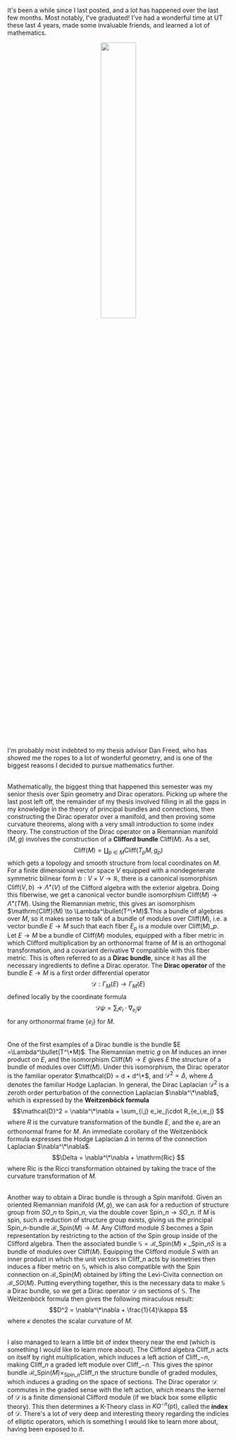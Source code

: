 It's been a while since I last posted, and a lot has happened over the last few
months. Most notably, I've graduated! I've had a wonderful time at UT these last
4 years, made some invaluable friends, and learned a lot of mathematics.

<div align="center">
<img src="https://i.imgur.com/zJlYwyg.jpg" width="40%" height="40%"/>
</div>
<br></br>
I'm probably most indebted to my thesis advisor Dan Freed, who has showed me the
ropes to a lot of wonderful geometry, and is one of the biggest reasons I decided to
pursue mathematics further.
<br></br>

Mathematically, the biggest thing that happened this semester was my senior thesis
over Spin geometry and Dirac operators. Picking up where the last post left off,
the remainder of my thesis involved filling in all the gaps in my knowledge in
the theory of principal bundles and connections, then constructing the
Dirac operator over a manifold, and then proving some curvature theorems, along
with a very small introduction to some index theory. The construction of the
Dirac operator on a Riemannian manifold $(M,g)$ involves the construction of a
<b>Clifford bundle</b> $\mathrm{Cliff}(M)$. As a set,
$$\mathrm{Cliff}(M) = \coprod_{p \in M}\mathrm{Cliff}(T_pM, g_p) $$
which gets a topology and smooth structure from local coordinates on $M$. For a
finite dimensional vector space $V$ equipped with a nondegenerate symmetric bilinear
form $b : V \times V \to \mathbb{R}$, there is a canonical isomorphism
$\mathrm{Cliff}(V,b) \to \Lambda^\bullet(V)$ of the Clifford algebra with the
exterior algebra. Doing this fiberwise, we get a canonical vector bundle isomorphism
$\mathrm{Cliff}(M) \to \Lambda^\bullet(TM)$. Using the Riemannian metric, this gives
an isomorphism $\mathrm{Cliff}(M) \to \Lambda^\bullet(T^\*M)$.This a bundle of algebras
over $M$, so it makes sense to talk of a bundle of modules over $\mathrm{Cliff}(M)$, i.e.
a vector bundle $E \to M$ such that each fiber $E_p$ is a module over
$\mathrm{Cliff}(M)\_p$. Let $E \to M$ be a bundle of $\mathrm{Cliff}(M)$ modules,
equipped with a fiber metric in which Clifford multiplication by an orthonormal frame
of $M$ is an orthogonal transformation, and a covariant derivative $\nabla$ compatible
with this fiber metric. This is often referred to as a <b>Dirac bundle</b>, since
it has all the necessary ingredients to define a Dirac operator. The <b>Dirac operator
</b> of the bundle $E \to M$ is a first order differential operator
$$\mathcal{D} : \Gamma_M(E) \to \Gamma_M(E) $$
defined locally by the coordinate formula
$$\mathcal{D}\psi = \sum_i e_i\cdot\nabla_{e_i}\psi$$
for any orthonormal frame $\{e_i\}$ for $M$.
<br></br>

One of the first examples of a Dirac bundle is the bundle $E =\Lambda^\bullet(T^\*M)$.
The Riemannian metric $g$ on $M$ induces an inner product on $E$, and the isomorphism
$\mathrm{Cliff}(M) \to E$ gives $E$ the structure of a bundle of modules over
$\mathrm{Cliff}(M)$. Under this isomorphism, the Dirac operator is the familiar operator
$\mathcal{D} = d + d^\*$, and $\mathcal{D}^2 = \Delta$, where $\Delta$ denotes the
familiar Hodge Laplacian. In general, the Dirac Laplacian $\mathcal{D}^2$ is a zeroth
order perturbation of the connection Laplacian $\nabla^\*\nabla$, which is expressed
by the <b>Weitzenböck formula</b>
$$\mathcal{D}^2 = \nabla^\*\nabla + \sum_{i,j} e_ie_j\cdot R_{e_i,e_j} $$
where $R$ is the curvature transformation of the bundle $E$, and the $e_i$ are an
orthonormal frame for $M$. An immediate corollary of the Weitzenböck formula expresses
the Hodge Laplacian $\Delta$ in terms of the connection Laplacian $\nabla^\*\nabla$.
$$\Delta = \nabla^\*\nabla + \mathrm{Ric} $$
where $\mathrm{Ric}$ is the Ricci transformation obtained by taking the trace of the
curvature transformation of $M$.
<br></br>

Another way to obtain a Dirac bundle is through a Spin manifold. Given an oriented
Riemannian  manifold $(M,g)$, we can ask for a reduction of structure group from $SO\_n$
to $\mathrm{Spin}\_n$, via the double cover $\mathrm{Spin}\_n \to SO\_n$. If $M$ is spin,
such a reduction of structure group exists, giving us the principal
$\mathrm{Spin}\_n$-bundle $\mathcal{B}\_{\mathrm{Spin}}(M) \to M$. Any Clifford module
$S$ becomes a Spin representation by restricting to the action of the Spin group inside
of the Clifford algebra. Then the associated bundle
$\mathbb{S} = \mathcal{B}\_{\mathrm{Spin}}(M) \times\_{\mathrm{Spin}\_n} S$ is a bundle
of modules over $\mathrm{Cliff}(M)$. Equipping the Clifford module $S$ with an
inner product in which the unit vectors in $\mathrm{Cliff}\_n$ acts by isometries then
induces a fiber metric on $\mathbb{S}$, which is also compatible with the Spin connection
on $\mathcal{B}\_{\mathrm{Spin}}(M)$ obtained by lifting the Levi-Civita connection on
$\mathcal{B}\_{SO}(M)$. Putting everything together, this is the necessary data to make
$\mathbb{S}$ a Dirac bundle, so we get a Dirac operator $\mathcal{D}$ on sections of
$\mathbb{S}$. The Weitzenböck formula then gives the following miraculous result:
$$D^2 = \nabla^\*\nabla + \frac{1}{4}\kappa $$
where $\kappa$ denotes the scalar curvature of $M$.
<br></br>

I also managed to learn a little bit of index theory near the end (which is something
I would like to learn more about). The Clifford algebra $\mathrm{Cliff}\_n$ acts
on itself by right multiplication, which induces a left action of $\mathrm{Cliff}\_{-n}$,
making $\mathrm{Cliff}\_n$ a graded left module over $\mathrm{Cliff}\_{-n}$. This gives
the spinor bundle
$\mathcal{B}\_{\mathrm{Spin}}(M) \times_{\mathrm{Spin}\_n} \mathrm{Cliff}\_n$
the structure bundle of graded modules, which induces a grading on the space of
sections. The Dirac operator $\mathcal{D}$ commutes in the graded sense with the
left action, which means the kernel of $\mathcal{D}$ is a finite dimensional Clifford
module (if we black box some elliptic theory). This then determines a K-Theory class
in $KO^{-n}(\mathrm{pt})$, called the <b>index</b> of $\mathcal{D}$. There's a lot
of very deep and interesting theory regarding the indicies of elliptic operators, which
is something I would like to learn more about, having been exposed to it.